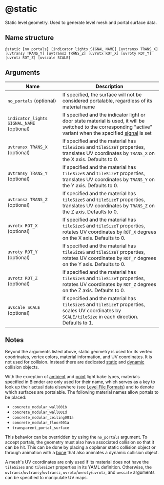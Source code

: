 # @static

Static level geometry. Used to generate level mesh and portal surface data.

## Name structure

```
@static [no_portals] [indicator_lights SIGNAL_NAME] [uvtransx TRANS_X] [uvtransy TRANS_Y] [uvtransz TRANS_Z] [uvrotx ROT_X] [uvroty ROT_Y] [uvrotz ROT_Z] [uvscale SCALE]
```

## Arguments

| Name                                      | Description                                                                                                                                                                      |
| ----------------------------------------- | -------------------------------------------------------------------------------------------------------------------------------------------------------------------------------- |
| `no_portals` (optional)                   | If specified, the surface will not be considered portalable, regardless of its material name                                                                                     |
| `indicator_lights SIGNAL_NAME` (optional) | If specified and the indicator light or door state material is used, it will be switched to the corresponding "active" variant when the specified [signal](../signals.md) is set |
| `uvtransx TRANS_X` (optional)             | If specified and the material has `tileSizeS` and `tileSizeT` properties, translates UV coordinates by `TRANS_X` on the X axis. Defaults to 0.                                   |
| `uvtransy TRANS_Y` (optional)             | If specified and the material has `tileSizeS` and `tileSizeT` properties, translates UV coordinates by `TRANS_Y` on the Y axis. Defaults to 0.                                   |
| `uvtransz TRANS_Z` (optional)             | If specified and the material has `tileSizeS` and `tileSizeT` properties, translates UV coordinates by `TRANS_Z` on the Z axis. Defaults to 0.                                   |
| `uvrotx ROT_X` (optional)                 | If specified and the material has `tileSizeS` and `tileSizeT` properties, rotates UV coordinates by `ROT_X` degrees on the X axis. Defaults to 0.                                |
| `uvroty ROT_Y` (optional)                 | If specified and the material has `tileSizeS` and `tileSizeT` properties, rotates UV coordinates by `ROT_Y` degrees on the Y axis. Defaults to 0.                                |
| `uvrotz ROT_Z` (optional)                 | If specified and the material has `tileSizeS` and `tileSizeT` properties, rotates UV coordinates by `ROT_Z` degrees on the Z axis. Defaults to 0.                                |
| `uvscale SCALE` (optional)                | If specified and the material has `tileSizeS` and `tileSizeT` properties, scales UV coordinates by `SCALE/tileSize` in each direction. Defaults to 1.                            |

## Notes

Beyond the arguments listed above, static geometry is used for its vertex
coodrinates, vertex colors, material information, and UV coordinates. It is not
used for collision. Instead there are dedicated [static](./collision.md) and
[dynamic](./dynamic_box.md) collision objects.

With the exception of [ambient](./ambient.md) and [point](./point_light.md)
light bake types, materials specified in Blender are only used for their
name, which serves as a key to look up their actual data elsewhere
(see [Level File Formats](../file_formats.md#materials)) and to denote which
surfaces are portalable. The following material names allow portals to be placed:

* `concrete_modular_wall001b`
* `concrete_modular_wall001d`
* `concrete_modular_ceiling001a`
* `concrete_modular_floor001a`
* `transparent_portal_surface`

This behavior can be overridden by using the `no_portals` argument. To accept
portals, the geometry must also have associated collision so that it can be hit.
This can be done by placing a coplanar static collision object or through
animation with a [bone](./anim.md) that also animates a dynamic collision
object.

A mesh's UV coordinates are only used if its material does not have the
`tileSizeS` and `tileSizeT` properties in its YAML definition. Otherwise, the
`uvtransx`/`uvtransy`/`uvtransz`, `uvrotx`/`uvroty`/`uvrotz`, and `uvscale`
arguments can be specified to manipulate UV maps.
